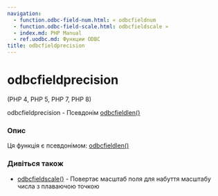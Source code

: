 ```yaml
---
navigation:
  - function.odbc-field-num.html: « odbcfieldnum
  - function.odbc-field-scale.html: odbcfieldscale »
  - index.md: PHP Manual
  - ref.uodbc.md: Функции ODBC
title: odbcfieldprecision
---
```

# odbcfieldprecision

(PHP 4, PHP 5, PHP 7, PHP 8)

odbcfieldprecision - Псевдонім [odbcfieldlen()](function.odbc-field-len.html)

### Опис

Ця функція є псевдонімом: [odbcfieldlen()](function.odbc-field-len.html)

### Дивіться також

-   [odbcfieldscale()](function.odbc-field-scale.html) - Повертає масштаб поля для набуття масштабу числа з плаваючою точкою
